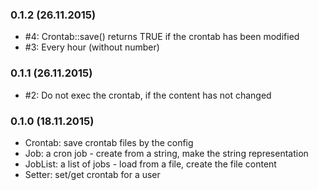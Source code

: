 ### 0.1.2 (26.11.2015)

* #4: Crontab::save() returns TRUE if the crontab has been modified
* #3: Every hour (without number)

### 0.1.1 (26.11.2015)

* #2: Do not exec the crontab, if the content has not changed

### 0.1.0 (18.11.2015)

* Crontab: save crontab files by the config
* Job: a cron job - create from a string, make the string representation
* JobList: a list of jobs - load from a file, create the file content
* Setter: set/get crontab for a user